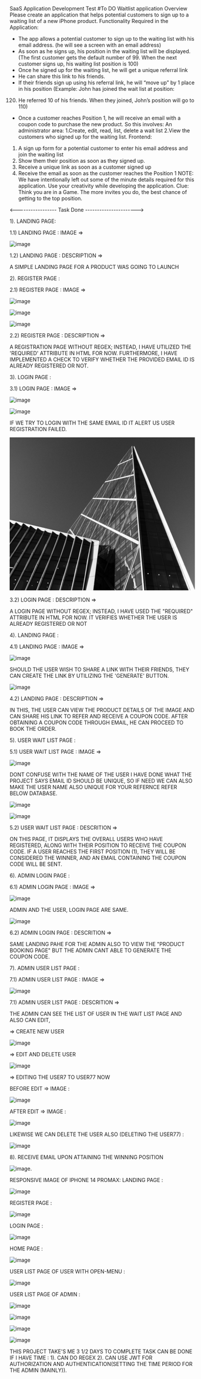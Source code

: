 SaaS Application Development Test
#To DO  Waitlist application
Overview
Please create an application that helps potential customers to sign up to a 
waiting list of a new iPhone product.
Functionality Required in the Application:
- The app allows a potential customer to sign up to the waiting list 
with his email address. (he will see a screen with an email address)
- As soon as he signs up, his position in the waiting list will be 
displayed. (The first customer gets the default number of 99. When 
the next customer signs up, his waiting list position is 100)
- Once he signed up for the waiting list, he will get a unique referral link
- He can share this link to his friends.
- If their friends sign up using his referral link, he will “move up” by 1 
place in his position (Example: John has joined the wait list at position: 
120. He referred 10 of his friends. When they joined, John’s position 
will go to 110)
- Once a customer reaches Position 1, he will receive an email with a 
coupon code to purchase the new product.
So this involves:
An administrator area:
1.Create, edit, read, list, delete a wait list
2.View the customers who signed up for the waiting list.
Frontend:
1. A sign up form for a potential customer to enter his email address 
and join the waiting list
2. Show them their position as soon as they signed up.
3. Receive a unique link as soon as a customer signed up
4. Receive the email as soon as the customer reaches the Position 1
NOTE:
We have intentionally left out some of the minute details required for this 
application. Use your creativity while developing the application.
Clue: Think you are in a Game. The more invites you do, the best chance of
getting to the top position.


<----------------- Task Done ---------------------->

1). LANDING PAGE:

1.1) LANDING PAGE : IMAGE => 

![image](https://github.com/Aravind6023/waitling_list/assets/135958235/671ed1c3-74a5-4968-884d-01768b15f43e)

1.2) LANDING PAGE : DESCRIPTION => 

A SIMPLE LANDING PAGE FOR A PRODUCT WAS GOING TO LAUNCH


2). REGISTER PAGE :

2.1) REGISTER PAGE : IMAGE =>

![image](https://github.com/Aravind6023/waitling_list/assets/135958235/1933790e-4e2f-4274-855f-a727715f1da3)

![image](https://github.com/Aravind6023/waitling_list/assets/135958235/e7cb4b18-2fbc-4881-bf1d-5ab7a720e2a8)

![image](https://github.com/Aravind6023/waitling_list/assets/135958235/4b668774-214a-4576-a56f-6db26cffb0be)

2.2) REGISTER PAGE : DESCRIPTION => 

A REGISTRATION PAGE WITHOUT REGEX; INSTEAD, I HAVE UTILIZED THE 'REQUIRED' ATTRIBUTE IN HTML FOR NOW. FURTHERMORE, I HAVE IMPLEMENTED A CHECK TO VERIFY WHETHER THE PROVIDED EMAIL ID IS ALREADY REGISTERED OR NOT.


3). LOGIN PAGE :

3.1) LOGIN PAGE : IMAGE =>

![image](https://github.com/Aravind6023/waitling_list/assets/135958235/d39b42e6-7f4f-4d1e-a31c-b2db6734956e)

![image](https://github.com/Aravind6023/waitling_list/assets/135958235/f4e84cdd-1033-4370-9a44-fb60409d1cd5)

IF WE TRY TO LOGIN WITH THE SAME EMAIL ID IT ALERT US USER REGISTRATION FAILED.

![image](./assets/sample-page.jpg)

3.2) LOGIN PAGE : DESCRIPTION => 

A LOGIN PAGE WITHOUT REGEX; INSTEAD, I HAVE USED THE "REQUIRED" ATTRIBUTE IN HTML FOR NOW. IT VERIFIES WHETHER THE USER IS ALREADY REGISTERED OR NOT


4). LANDING PAGE :

4.1) LANDING PAGE : IMAGE =>

![image](https://github.com/Aravind6023/waitling_list/assets/135958235/81647e90-e240-4bff-a6fd-8813922a71a1)

SHOULD THE USER WISH TO SHARE A LINK WITH THEIR FRIENDS, THEY CAN CREATE THE LINK BY UTILIZING THE 'GENERATE' BUTTON.

![image](https://github.com/Aravind6023/waitling_list/assets/135958235/db531820-20f3-44b2-b3e4-e7f1eabde2f4)

4.2) LANDING PAGE : DESCRIPTION => 

IN THIS, THE USER CAN VIEW THE PRODUCT DETAILS OF THE IMAGE AND CAN SHARE HIS LINK TO REFER AND RECEIVE A COUPON CODE. AFTER OBTAINING A COUPON CODE THROUGH EMAIL, HE CAN PROCEED TO BOOK THE ORDER.


5). USER WAIT LIST PAGE : 

5.1) USER WAIT LIST PAGE : IMAGE => 

![image](https://github.com/Aravind6023/waitling_list/assets/135958235/66ec1456-9dc6-4b6e-a673-6ec5cd1f0d14)

DONT CONFUSE WITH THE NAME OF THE USER I HAVE DONE WHAT THE PROJECT SAYS EMAIL ID SHOULD BE UNIQUE, SO IF NEED WE CAN ALSO MAKE THE USER NAME ALSO UNIQUE FOR YOUR REFERNCE REFER BELOW DATABASE.

![image](https://github.com/Aravind6023/waitling_list/assets/135958235/f7721693-f987-4d47-8126-f7d45c7df557)

![image](https://github.com/Aravind6023/waitling_list/assets/135958235/ee9ddb63-56a3-4f19-8937-8c01f30225c6)

5.2) USER WAIT LIST PAGE : DESCRITION =>

ON THIS PAGE, IT DISPLAYS THE OVERALL USERS WHO HAVE REGISTERED, ALONG WITH THEIR POSITION TO RECEIVE THE COUPON CODE. IF A USER REACHES THE FIRST POSITION (1), THEY WILL BE CONSIDERED THE WINNER, AND AN EMAIL CONTAINING THE COUPON CODE WILL BE SENT.


6). ADMIN LOGIN PAGE :

6.1) ADMIN LOGIN PAGE : IMAGE => 

![image](https://github.com/Aravind6023/waitling_list/assets/135958235/ad059279-5bd7-4c62-8fd7-70233cfa7d02)

ADMIN AND THE USER, LOGIN PAGE ARE SAME.

![image](https://github.com/Aravind6023/waitling_list/assets/135958235/a8557eee-23aa-4456-8e10-37adcb0f7b07)

6.2) ADMIN LOGIN PAGE : DESCRITION =>

SAME LANDING PAHE FOR THE ADMIN ALSO TO VIEW THE "PRODUCT BOOKING PAGE" BUT THE ADMIN CANT ABLE TO GENERATE THE COUPON CODE.

7). ADMIN USER LIST PAGE :

7.1) ADMIN USER LIST PAGE : IMAGE => 

![image](https://github.com/Aravind6023/waitling_list/assets/135958235/449ac4b9-96ad-4f5a-b8b9-630cd411e68d)

7.1) ADMIN USER LIST PAGE : DESCRITION =>

THE ADMIN CAN SEE THE LIST OF USER IN THE WAIT LIST PAGE AND ALSO CAN EDIT,

=> CREATE NEW USER

![image](https://github.com/Aravind6023/waitling_list/assets/135958235/3d373e0f-44cd-4316-b10c-b6b09eb53173)

=> EDIT AND DELETE USER

![image](https://github.com/Aravind6023/waitling_list/assets/135958235/6b72bfe8-4cd4-41b8-9fc0-d4840466f9ab)

=> EDITING THE USER7 TO USER77 NOW

BEFORE EDIT => IMAGE :

![image](https://github.com/Aravind6023/waitling_list/assets/135958235/f2a536d4-0809-4686-ac2f-c546fd94bb83)

AFTER EDIT => IMAGE :

![image](https://github.com/Aravind6023/waitling_list/assets/135958235/0f289645-ac54-42ef-b0c8-56d9fff7e200)

LIKEWISE WE CAN DELETE THE USER ALSO (DELETING THE USER77) :

![image](https://github.com/Aravind6023/waitling_list/assets/135958235/0aa98258-c9d3-43a4-a18a-0137c888731c)

8). RECEIVE EMAIL UPON ATTAINING THE WINNING POSITION

![image](https://github.com/Aravind6023/waitling_list/assets/135958235/aa2aa784-9c9a-4788-8175-c7b2c1c1a70c).


RESPONSIVE IMAGE OF IPHONE 14 PROMAX:
LANDING PAGE : 

![image](https://github.com/Aravind6023/waitling_list/assets/135958235/cbacc45d-3af9-42c3-98c9-1d1914e165cb)

REGISTER PAGE :

![image](https://github.com/Aravind6023/waitling_list/assets/135958235/97c19c68-aace-4cf1-b296-2949beda3f0c)

LOGIN PAGE :

![image](https://github.com/Aravind6023/waitling_list/assets/135958235/86b86dee-1814-4365-967d-58b393dfd1c6)

HOME PAGE :

![image](https://github.com/Aravind6023/waitling_list/assets/135958235/da9b4619-5a56-4a7c-bec5-3e053469f744)

USER LIST PAGE OF USER WITH OPEN-MENU :

![image](https://github.com/Aravind6023/waitling_list/assets/135958235/5271635d-5333-45bd-8ab2-e9f125b8eb28)

USER LIST PAGE OF ADMIN :

![image](https://github.com/Aravind6023/waitling_list/assets/135958235/f27a78e5-737b-4df9-ab27-a1a958a8966a)

![image](https://github.com/Aravind6023/waitling_list/assets/135958235/36d17827-496f-436d-9b46-c0a20e4eac1d)

![image](https://github.com/Aravind6023/waitling_list/assets/135958235/8160862f-25b4-4265-93b5-02c7508b51fd)

![image](https://github.com/Aravind6023/waitling_list/assets/135958235/c3f8524d-0dbf-4e65-94f2-3b62af32f48c)

THIS PROJECT TAKE'S ME 3 1/2 DAYS TO COMPLETE
TASK CAN BE DONE IF I HAVE TIME :
1). CAN DO REGEX 
2). CAN USE JWT FOR AUTHORIZATION AND AUTHENTICATION(SETTING THE TIME PERIOD FOR THE ADMIN (MAINLY)).

